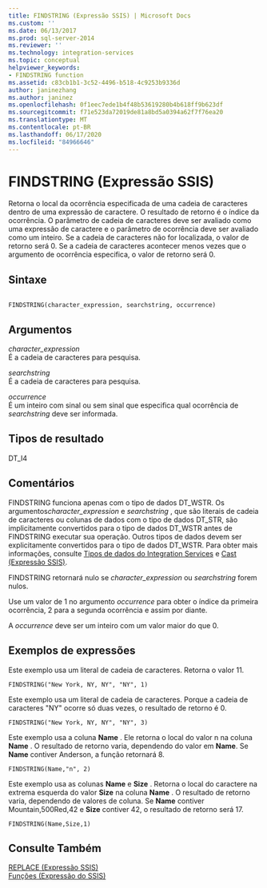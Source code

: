 ```yaml
---
title: FINDSTRING (Expressão SSIS) | Microsoft Docs
ms.custom: ''
ms.date: 06/13/2017
ms.prod: sql-server-2014
ms.reviewer: ''
ms.technology: integration-services
ms.topic: conceptual
helpviewer_keywords:
- FINDSTRING function
ms.assetid: c83cb1b1-3c52-4496-b518-4c9253b9336d
author: janinezhang
ms.author: janinez
ms.openlocfilehash: 0f1eec7ede1b4f48b53619280b4b618ff9b623df
ms.sourcegitcommit: f71e523da72019de81a8bd5a0394a62f7f76ea20
ms.translationtype: MT
ms.contentlocale: pt-BR
ms.lasthandoff: 06/17/2020
ms.locfileid: "84966646"
---
```

# <a name="findstring-ssis-expression"></a>FINDSTRING (Expressão SSIS)
  Retorna o local da ocorrência especificada de uma cadeia de caracteres dentro de uma expressão de caractere. O resultado de retorno é o índice da ocorrência. O parâmetro de cadeia de caracteres deve ser avaliado como uma expressão de caractere e o parâmetro de ocorrência deve ser avaliado como um inteiro. Se a cadeia de caracteres não for localizada, o valor de retorno será 0. Se a cadeia de caracteres acontecer menos vezes que o argumento de ocorrência especifica, o valor de retorno será 0.  
  
## <a name="syntax"></a>Sintaxe  
  
```  
  
FINDSTRING(character_expression, searchstring, occurrence)  
```  
  
## <a name="arguments"></a>Argumentos  
 *character_expression*  
 É a cadeia de caracteres para pesquisa.  
  
 *searchstring*  
 É a cadeia de caracteres para pesquisa.  
  
 *occurrence*  
 É um inteiro com sinal ou sem sinal que especifica qual ocorrência de *searchstring* deve ser informada.  
  
## <a name="result-types"></a>Tipos de resultado  
 DT_I4  
  
## <a name="remarks"></a>Comentários  
 FINDSTRING funciona apenas com o tipo de dados DT_WSTR.  Os argumentos*character_expression* e *searchstring* , que são literais de cadeia de caracteres ou colunas de dados com o tipo de dados DT_STR, são implicitamente convertidos para o tipo de dados DT_WSTR antes de FINDSTRING executar sua operação. Outros tipos de dados devem ser explicitamente convertidos para o tipo de dados DT_WSTR. Para obter mais informações, consulte [Tipos de dados do Integration Services](../data-flow/integration-services-data-types.md) e [Cast &#40;Expressão SSIS&#41;](cast-ssis-expression.md).  
  
 FINDSTRING retornará nulo se *character_expression* ou *searchstring* forem nulos.  
  
 Use um valor de 1 no argumento *occurrence* para obter o índice da primeira ocorrência, 2 para a segunda ocorrência e assim por diante.  
  
 A *occurrence* deve ser um inteiro com um valor maior do que 0.  
  
## <a name="expression-examples"></a>Exemplos de expressões  
 Este exemplo usa um literal de cadeia de caracteres. Retorna o valor 11.  
  
```  
FINDSTRING("New York, NY, NY", "NY", 1)   
```  
  
 Este exemplo usa um literal de cadeia de caracteres. Porque a cadeia de caracteres "NY" ocorre só duas vezes, o resultado de retorno é 0.  
  
```  
FINDSTRING("New York, NY, NY", "NY", 3)   
```  
  
 Este exemplo usa a coluna **Name** . Ele retorna o local do valor n na coluna **Name** . O resultado de retorno varia, dependendo do valor em **Name**. Se **Name** contiver Anderson, a função retornará 8.  
  
```  
FINDSTRING(Name,"n", 2)   
```  
  
 Este exemplo usa as colunas **Name** e **Size** . Retorna o local do caractere na extrema esquerda do valor **Size** na coluna **Name** . O resultado de retorno varia, dependendo de valores de coluna. Se **Name** contiver Mountain,500Red,42 e **Size** contiver 42, o resultado de retorno será 17.  
  
```  
FINDSTRING(Name,Size,1)   
```  
  
## <a name="see-also"></a>Consulte Também  
 [REPLACE &#40;Expressão SSIS&#41;](replace-ssis-expression.md)   
 [Funções &#40;Expressão do SSIS&#41;](functions-ssis-expression.md)  
  
  
